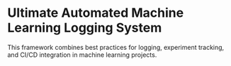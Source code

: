 # Ultimate Automated Machine Learning Logging System
This framework combines best practices for logging, experiment tracking, and CI/CD integration in machine learning projects.
